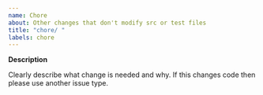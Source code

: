 ```yaml
---
name: Chore
about: Other changes that don't modify src or test files
title: "chore/ "
labels: chore
---
```


**Description**

Clearly describe what change is needed and why. If this changes code then please use another issue type.
